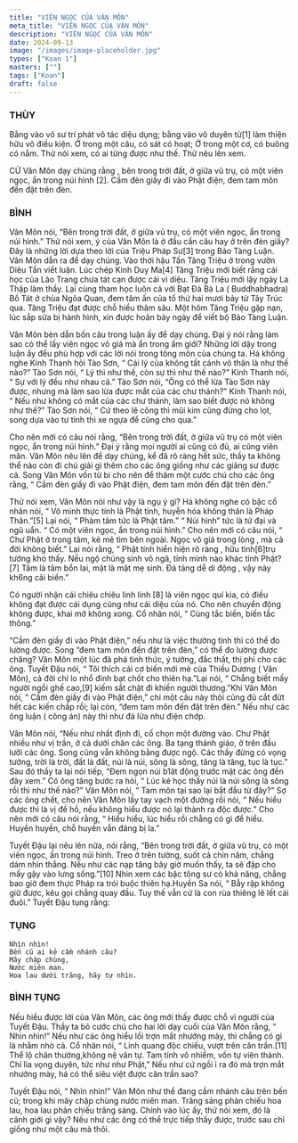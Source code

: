 ```yaml
---
title: "VIÊN NGỌC CỦA VÂN MÔN"
meta_title: "VIÊN NGỌC CỦA VÂN MÔN"
description: "VIÊN NGỌC CỦA VÂN MÔN"
date: 2024-09-13
image: "/images/image-placeholder.jpg"
types: ["Koan 1"]
masters: [""]
tags: ["Koan"]
draft: false
---
```


### THÙY
Bằng vào vô sư trí phát vô tác diệu dụng; bằng vào vô duyên từ[1] làm thiện hữu vô điều kiện. Ở trong một câu, có sát có hoạt; Ở trong một cơ, có buông có nắm. Thử nói xem, có ai từng được như thế. Thử nêu lên xem.

CỬ Vân Môn dạy chúng rằng , bên trong trời đất, ở giữa vũ trụ, có một viên ngọc, ẩn trong núi hình [2]. Cầm đèn giấy đi vào Phật điện, đem tam môn đến đặt trên đèn.

### BÌNH
Vân Môn nói, “Bên trong trời đất, ở giữa vũ trụ, có một viên ngọc, ẩn trong núi hình.” Thử nói xem, ý của Vân Môn là ở đầu cần câu hay ở trên đèn giấy? Đây là những lời dựa theo lời của Triệu Pháp Sư[3] trong Bảo Tàng Luận. Vân Môn dẫn ra để dạy chúng. Vào thời hậu Tấn Tăng Triệu ở trong vườn Diêu Tần viết luận. Lúc chép Kinh Duy Ma[4] Tăng Triệu mới biết rằng cái học của Lão Trang chưa tát cạn được cái vi diệu. Tăng Triệu mới lậy ngày La Thập làm thầy. Lại cùng tham học luôn cả với Bạt Đà Bà La ( Buddhabhadra) Bồ Tát ở chùa Ngõa Quan, đem tâm ấn của tổ thứ hai mươi bảy từ Tây Trúc qua. Tăng Triệu đạt được chỗ hiểu thâm sâu. Một hôm Tăng Triệu gặp nạn, lúc sắp sửa bị hành hình, xin được hoãn bảy ngày để viết bộ Bảo Tàng Luận.

Vân Môn bèn dẫn bốn câu trong luận ấy để dạy chúng. Đại ý nói rằng làm sao có thể lấy viên ngọc vô giá mà ẩn trong ấm giới? Những lời dậy trong luận ấy đều phù hợp với các lời nói trong tông môn của chúng ta. Há không nghe Kính Thanh hỏi Tào Sơn, “ Cái lý của không tất cánh vô thân là như thế nào?” Tào Sơn nói, “ Lý thì như thế, còn sự thì như thế nào?” Kính Thanh nói, “ Sự với lý đều như nhau cả.” Tào Sơn nói, “Ông có thể lừa Tào Sơn này được, nhưng mà làm sao lừa được mắt của các chư thánh?” Kính Thanh nói, “ Nếu như không có mắt của các chư thánh, làm sao biết được nó không như thế?” Tào Sơn nói, “ Cứ theo lẽ công thì mũi kim cũng đừng cho lọt, song dựa vào tư tình thì xe ngựa để cũng cho qua.”

Cho nên mới có câu nói rằng, “Bên trong trời đất, ở giữa vũ trụ có một viên ngọc, ẩn trong núi hình.” Đại ý rằng mọi người ai cũng có đủ, ai cũng viên mãn. Vân Môn nêu lên để dạy chúng, kể đã rõ ràng hết sức, thầy ta không thể nào còn đi chú giải gì thêm cho các ông giống như các giảng sư được cả. Song Vân Môn vốn từ bi cho nên để thâm một cước chú cho các ông rằng, “ Cầm đèn giấy đi vào Phật điện, đem tam môn đến đặt trên đèn.”

Thử nói xem, Vân Môn nói như vậy là ngụ ý gì? Há không nghe có bậc cổ nhân nói, “ Vô minh thực tính là Phật tính, huyễn hóa không thân là Pháp Thân.”[5] Lại nói, “ Phàm tâm tức là Phật tâm.” “ Núi hình” tức là tứ đại và ngũ uẩn. “ Có một viên ngọc, ẩn trong núi hình.” Cho nên mới có câu nói, “ Chư Phật ở trong tâm, kẻ mê tìm bên ngoài. Ngọc vô giá trong lòng , mà cả đời không biết.” Lại nói rằng, “ Phật tính hiển hiện rõ ràng , hữu tình[6]trụ tướng khó thấy. Nếu ngộ chúng sinh vô ngã, tính mình nào khác tính Phật?[7] Tâm là tâm bổn lai, mặt là mặt mẹ sinh. Đá tảng dễ di động , vậy này kh6ng cãi biến.”

Có người nhận cái chiêu chiêu linh linh [8] là viên ngọc quí kia, có điều không đạt được cái dụng cũng như cái diệu của nó. Cho nên chuyển động không được, khai mở không xong. Cổ nhân nói, “ Cùng tắc biến, biến tắc thông.”

“Cầm đèn giấy đi vào Phật điện,” nếu như là việc thường tình thì có thể đo lường được. Song “đem tam môn đến đặt trên đèn,” có thể đo lường được chăng? Vân Môn một lúc đã phá tình thức, ý tưởng, đắc thất, thị phi cho các ông. Tuyết Đậu nói, “ Tôi thích cái cơ biến mới mẻ của Thiều Dương ( Vân Môn), cả đời chỉ lo nhổ đinh bạt chốt cho thiên hạ.”Lại nói, “ Chẳng biết mấy người ngồi ghế cao,[9] kiếm sắt chặt đi khiến người thương.”Khi Vân Môn nói, “ Cầm đèn giấy đi vào Phật điện,” chỉ một câu này thôi cũng đủ cắt đứt hết các kiến chấp rồi; lại còn, “đem tam môn đến đặt trên đèn.” Nếu như các ông luận ( công án) này thì như đá lửa như điện chớp.

Vân Môn nói, “Nếu như nhất định đi, cố chọn một đường vào. Chư Phật nhiều như vị trần, ở cả dưới chân các ông. Ba tạng thánh giáo, ở trên đầu lưỡi các ông. Song cũng vẫn không bằng được ngộ. Các thầy đừng có vọng tưởng, trời là trời, đất là đất, núi là núi, sông là sông, tăng là tăng, tục là tục.” Sau đó thầy ta lại nói tiếp, “Đem ngọn núi b1ât động trước mặt các ông đến đây xem.” Có ông tăng bước ra hỏi, “ Lúc kẻ học thấy núi là núi sông là sông rồi thì như thế nào?” Vân Môn nói, “ Tam môn tại sao lại bắt đầu từ đây?” Sợ các ông chết, cho nên Vân Môn lấy tay vạch một đường rồi nói, “ Nếu hiểu được thì là vị đề hồ, nếu không hiểu được nó lại thành ra độc được.” Cho nên mới có câu nói rằng, “ Hiểu hiểu, lúc hiểu rồi chẳng có gì để hiểu. Huyền huyền, chỗ huyền vẫn đáng bị la.”

Tuyết Đậu lại nêu lên nữa, nói rằng, “Bên trong trời đất, ở giữa vũ trụ, có một viên ngọc, ấn trong núi hình. Treo ở trên tường, suốt cả chín năm, chẳng dám nhìn thẳng. Nếu như các nạp tăng bây giờ muốn thấy, ta sẽ đập cho mấy gậy vào lưng sống.”[10] Nhìn xem các bậc tông sư có khả năng, chẳng bao giờ đem thực Pháp ra trói buộc thiên hạ.Huyền Sa nói, “ Bẫy rập không giữ được, kêu gọi chẳng quay đầu. Tuy thế vẫn cứ là con rùa thiêng lê lết cái đuôi.” Tuyết Đậu tụng rằng:

### TỤNG
```
Nhìn nhìn!
Bến cũ ai kẻ cầm nhánh câu?
Mây chập chùng,
Nước miên man.
Hoa lau dưới trăng, hãy tự nhìn.
```
### BÌNH TỤNG
Nếu hiểu được lời của Vân Môn, các ông mới thấy được chỗ vì người của Tuyết Đậu. Thầy ta bỏ cước chú cho hai lời dạy cuối của Vân Môn rằng, “ Nhìn nhìn!” Nếu như các ông hiểu lối trợn mắt nhướng mày, thì chẳng có gì là nhằm nhò cả. Cổ nhân nói, “ Linh quang độc chiếu, vượt trên căn trần.[11] Thể lộ chân thường,không nệ văn tự. Tam tính vô nhiểm, vốn tự viên thành. Chỉ lìa vọng duyên, tức như như Phật,” Nếu như cứ ngồi ì ra đó mà trợn mắt nhướng mày, há có thể siêu việt được căn trần sao?

Tuyết Đậu nói, “ Nhìn nhìn!” Vân Môn như thể đang cầm nhánh câu trên bến cũ; trong khi mây chập chùng nước miên man. Trăng sáng phản chiếu hoa lau, hoa lau phản chiếu trăng sáng. Chính vào lúc ấy, thử nói xem, đó là cảnh giới gì vậy? Nếu như các ông có thể trực tiếp thấy được, trước sau chỉ giống như một câu mà thôi.


